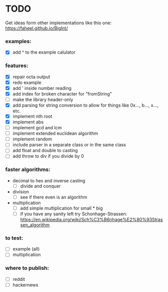 # TODO

Get ideas form other implementations like this one: https://faheel.github.io/BigInt/

### examples:

- [x] add ^ to the example calulator

### features:

- [x] repair octa output
- [x] redo example
- [x] add ' inside number reading
- [x] add index for broken character for "fromString"
- [ ] make the library header-only
- [x] add parsing for string conversion to allow for things like 0x..., b..., x..., etc.
- [x] implement nth root
- [x] implement abs
- [ ] implement gcd and lcm
- [ ] implement extended euclidean algorithm
- [ ] implement random
- [ ] include parser in a separate class or in the same class
- [ ] add float and double to casting
- [ ] add throw to div if you divide by 0

### faster algorithms:

- decimal to hex and inverse casting
    - [ ] divide and conquer
- division
    - [ ] see if there even is an algorithm
- multiplication
    - [ ] add simple multiplication for small * big
    - [ ] if you have any sanity left try
      Schonhage-Strassen: https://en.wikipedia.org/wiki/Sch%C3%B6nhage%E2%80%93Strassen_algorithm

### to test:

- [ ] example (all)
- [ ] multiplication

### where to publish:

- [ ] reddit
- [ ] hackernews